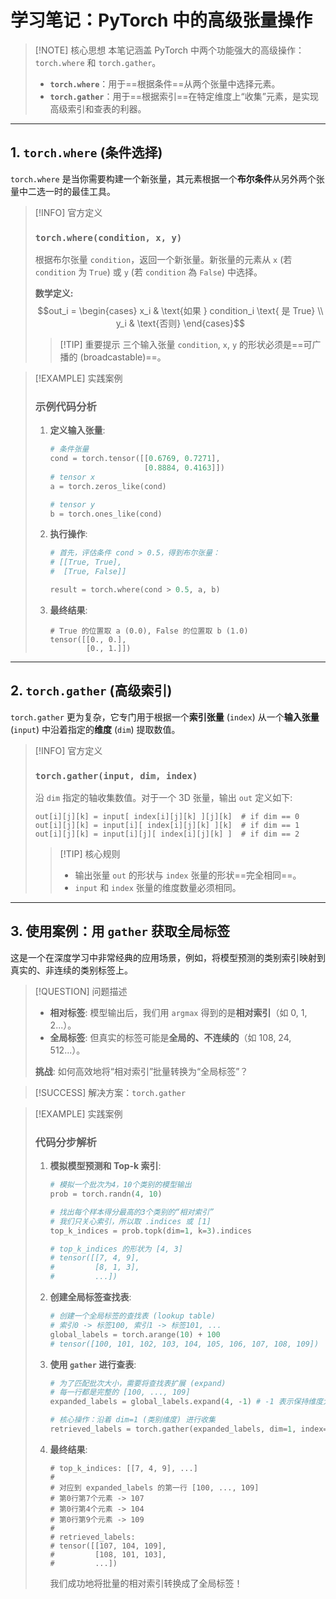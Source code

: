 # 学习笔记：PyTorch 中的高级张量操作

> [!NOTE] 核心思想
> 本笔记涵盖 PyTorch 中两个功能强大的高级操作：`torch.where` 和 `torch.gather`。
> - **`torch.where`**：用于==根据条件==从两个张量中选择元素。
> - **`torch.gather`**：用于==根据索引==在特定维度上“收集”元素，是实现高级索引和查表的利器。

---

## 1. `torch.where` (条件选择)

`torch.where` 是当你需要构建一个新张量，其元素根据一个**布尔条件**从另外两个张量中二选一时的最佳工具。

> [!INFO] 官方定义
> ### `torch.where(condition, x, y)`
>
> 根据布尔张量 `condition`，返回一个新张量。新张量的元素从 `x` (若 `condition` 为 `True`) 或 `y` (若 `condition` 為 `False`) 中选择。
>
> **数学定义:**
> $$out_i = \begin{cases} x_i & \text{如果 } condition_i \text{ 是 True} \\ y_i & \text{否则} \end{cases}$$
>
> > [!TIP] 重要提示
> > 三个输入张量 `condition`, `x`, `y` 的形状必须是==可广播的 (broadcastable)==。

> [!EXAMPLE] 实践案例
> ### 示例代码分析
>
> 1.  **定义输入张量**:
>
>     ```python
>     # 条件张量
>     cond = torch.tensor([[0.6769, 0.7271],
>                          [0.8884, 0.4163]])
>     # tensor x
>     a = torch.zeros_like(cond)
>
>     # tensor y
>     b = torch.ones_like(cond)
>     ```
>
> 2.  **执行操作**:
>
>     ```python
>     # 首先，评估条件 cond > 0.5，得到布尔张量：
>     # [[True, True],
>     #  [True, False]]
>
>     result = torch.where(cond > 0.5, a, b)
>     ```
>
> 3.  **最终结果**:
>
>     ```
>     # True 的位置取 a (0.0), False 的位置取 b (1.0)
>     tensor([[0., 0.],
>             [0., 1.]])
>     ```

---

## 2. `torch.gather` (高级索引)

`torch.gather` 更为复杂，它专门用于根据一个**索引张量** (`index`) 从一个**输入张量** (`input`) 中沿着指定的**维度** (`dim`) 提取数值。

> [!INFO] 官方定义
> ### `torch.gather(input, dim, index)`
>
> 沿 `dim` 指定的轴收集数值。对于一个 3D 张量，输出 `out` 定义如下:
>
> ```
> out[i][j][k] = input[ index[i][j][k] ][j][k]  # if dim == 0
> out[i][j][k] = input[i][ index[i][j][k] ][k]  # if dim == 1
> out[i][j][k] = input[i][j][ index[i][j][k] ]  # if dim == 2
> ```
>
> > [!TIP] 核心规则
> > - 输出张量 `out` 的形状与 `index` 张量的形状==完全相同==。
> > - `input` 和 `index` 张量的维度数量必须相同。

---

## 3. 使用案例：用 `gather` 获取全局标签

这是一个在深度学习中非常经典的应用场景，例如，将模型预测的类别索引映射到真实的、非连续的类别标签上。

> [!QUESTION] 问题描述
> - **相对标签**: 模型输出后，我们用 `argmax` 得到的是**相对索引**（如 0, 1, 2...）。
> - **全局标签**: 但真实的标签可能是**全局的、不连续的**（如 108, 24, 512...）。
>
> **挑战**: 如何高效地将“相对索引”批量转换为“全局标签”？

> [!SUCCESS] 解决方案：`torch.gather`

> [!EXAMPLE] 实践案例
> ### 代码分步解析
>
> 1.  **模拟模型预测和 Top-k 索引**:
>
>     ```python
>     # 模拟一个批次为4，10个类别的模型输出
>     prob = torch.randn(4, 10)
>
>     # 找出每个样本得分最高的3个类别的“相对索引”
>     # 我们只关心索引，所以取 .indices 或 [1]
>     top_k_indices = prob.topk(dim=1, k=3).indices
>
>     # top_k_indices 的形状为 [4, 3]
>     # tensor([[7, 4, 9],
>     #         [8, 1, 3],
>     #         ...])
>     ```
>
> 2.  **创建全局标签查找表**:
>
>     ```python
>     # 创建一个全局标签的查找表 (lookup table)
>     # 索引0 -> 标签100, 索引1 -> 标签101, ...
>     global_labels = torch.arange(10) + 100
>     # tensor([100, 101, 102, 103, 104, 105, 106, 107, 108, 109])
>     ```
>
> 3.  **使用 `gather` 进行查表**:
>
>     ```python
>     # 为了匹配批次大小，需要将查找表扩展 (expand)
>     # 每一行都是完整的 [100, ..., 109]
>     expanded_labels = global_labels.expand(4, -1) # -1 表示保持维度大小不变
>
>     # 核心操作：沿着 dim=1 (类别维度) 进行收集
>     retrieved_labels = torch.gather(expanded_labels, dim=1, index=top_k_indices)
>     ```
>
> 4.  **最终结果**:
>
>     ```
>     # top_k_indices: [[7, 4, 9], ...]
>     #
>     # 对应到 expanded_labels 的第一行 [100, ..., 109]
>     # 第0行第7个元素 -> 107
>     # 第0行第4个元素 -> 104
>     # 第0行第9个元素 -> 109
>     #
>     # retrieved_labels:
>     # tensor([[107, 104, 109],
>     #         [108, 101, 103],
>     #         ...])
>     ```
>     我们成功地将批量的相对索引转换成了全局标签！